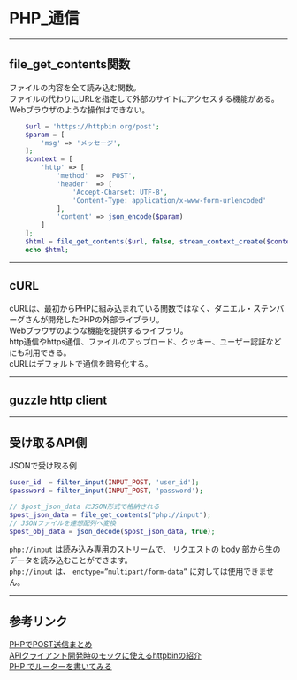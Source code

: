 # PHP_通信

---

## file_get_contents関数

ファイルの内容を全て読み込む関数。  
ファイルの代わりにURLを指定して外部のサイトにアクセスする機能がある。  
Webブラウザのような操作はできない。  

``` php
    $url = 'https://httpbin.org/post';
    $param = [
        'msg' => 'メッセージ',
    ];
    $context = [
        'http' => [
            'method'  => 'POST',
            'header'  => [
                'Accept-Charset: UTF-8',
                'Content-Type: application/x-www-form-urlencoded'
            ],
            'content' => json_encode($param)
        ]
    ];
    $html = file_get_contents($url, false, stream_context_create($context));
    echo $html;
```

---

## cURL

cURLは、最初からPHPに組み込まれている関数ではなく、ダニエル・ステンバーグさんが開発したPHPの外部ライブラリ。  
Webブラウザのような機能を提供するライブラリ。  
http通信やhttps通信、ファイルのアップロード、クッキー、ユーザー認証などにも利用できる。  
cURLはデフォルトで通信を暗号化する。  

---

## guzzle http client

---

## 受け取るAPI側

JSONで受け取る例  

``` php
$user_id  = filter_input(INPUT_POST, 'user_id');
$password = filter_input(INPUT_POST, 'password');

// $post_json_data にJSON形式で格納される
$post_json_data = file_get_contents("php://input");
// JSONファイルを連想配列へ変換
$post_obj_data = json_decode($post_json_data, true);
```

`php://input` は読み込み専用のストリームで、 リクエストの body 部から生のデータを読み込むことができます。  
`php://input` は、 `enctype=”multipart/form-data”` に対しては使用できません。  

---

## 参考リンク

[PHPでPOST送信まとめ](https://qiita.com/okdyy75/items/d21eb95f01b28f945cc6)  
[APIクライアント開発時のモックに使えるhttpbinの紹介](https://qiita.com/sameyasu/items/adacceb8a1bee893599b)  
[PHP でルーターを書いてみる](https://zenn.dev/iamwanabi/articles/52326ab451373b)  
